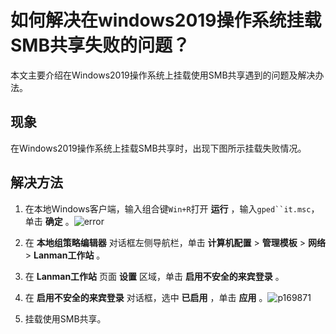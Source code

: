 如何解决在windows2019操作系统挂载SMB共享失败的问题？ 
======================================================

本文主要介绍在Windows2019操作系统上挂载使用SMB共享遇到的问题及解决办法。

现象 
-----------------------

在Windows2019操作系统上挂载SMB共享时，出现下图所示挂载失败情况。

解决方法 
-------------------------

1. 在本地Windows客户端，输入组合键`Win+R`打开 **运行** ，输入`gped``it.msc`，单击 **确定** 。![error](http://static-aliyun-doc.oss-cn-hangzhou.aliyuncs.com/assets/img/zh-CN/5037911061/p170732.png)

   

2. 在 **本地组策略编辑器** 对话框左侧导航栏，单击 **计算机配置** \> **管理模板** \> **网络** \> **Lanman工作站** 。

   

3. 在 **Lanman工作站** 页面 **设置** 区域，单击 **启用不安全的来宾登录** 。

   

4. 在 **启用不安全的来宾登录** 对话框，选中 **已启用** ，单击 **应用** 。![p169871](http://static-aliyun-doc.oss-cn-hangzhou.aliyuncs.com/assets/img/zh-CN/8268990061/p169992.png)

   

5. 挂载使用SMB共享。

   




